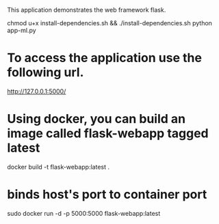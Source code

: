 This application demonstrates the web framework flask.

chmod u+x install-dependencies.sh   &&   ./install-dependencies.sh
python app-ml.py

# To access the application use the following url.
http://127.0.0.1:5000/




# Using docker, you can build an image called  flask-webapp  tagged latest
docker build -t flask-webapp:latest .


# binds host's port to container port
sudo docker run -d -p 5000:5000 flask-webapp:latest